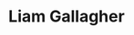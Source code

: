 ---
title: "Liam Gallagher"
summary: "William John Paul Gallagher is an English singer and songwriter who achieved fame as the lead vocalist of the rock band Oasis from 1991 to 2009. He later fronted the rock band Beady Eye from 2009 to 2014, before starting a successful solo career in 2017. Oasis had various line-up changes; Gallagher and his elder brother Noel were the only constant members. One of the most recognisable figures in British rock music, Gallagher is noted for his distinctive vocal style and outspoken personality.
Gallagher was interested in joining a band called the Rain. After mutual agreement, the band underwent a name change to Oasis, and Noel was initially approached to be their manager. He was subsequently extended an invitation to join the band as their lead guitarist, which he accepted. The band's debut album, Definitely Maybe , was a critical and commercial success during the emergence of Britpop. Their second album, Morning Glory? , reached the top of the album charts in many countries, and their third studio album, Be Here Now , became the fastest-selling album in UK chart history. Britpop eventually declined in popularity, and Oasis failed to revive it; however, all of their subsequent albums topped the UK charts, and they continued to tour, playing gigs to 1,000,000+ people worldwide, but particularly in Europe, and South America. In August 2009, following Noel's departure from Oasis, Gallagher and the remaining band members would go on to form Beady Eye, with whom he released two studio albums before they disbanded in 2014.
In 2017, Gallagher began his solo career with the release of his debut solo album, As You Were , which proved to be a critical and commercial success. It topped the UK Albums Chart and was the ninth fastest-selling debut album of the 2010s in the UK, with over 103,000 units sold in its first week. In 2018, the album was certified platinum with over 300,000 units sold in the UK. His second album, Why Me? Why Not, received mostly positive reviews and topped the UK charts upon its release in September 2019. This made it his tenth chart-topping album including eight with Oasis, and it also became the fastest-selling vinyl of 2019. In March 2010, he was voted the greatest frontman of all time in a reader poll by Q magazine. In 2019, he received the MTV Europe Music Award for \"Rock Icon\". Liam's third album, C'mon You Know, was released in 2022 and became his fourth solo album to debut at number one on the UK Albums Chart. In 2024, Gallagher collaborated with ex-Stone Roses musician John Squire on the studio album Liam Gallagher & John Squire, which was released on 1 March 2024."
image: "liam-gallagher.jpg"
apple_music_artist_url: "https://music.apple.com/gb/artist/liam-gallagher/1391189"
wikipedia_url: "https://en.wikipedia.org/wiki/Liam_Gallagher"
---